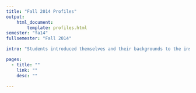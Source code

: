 ```yaml
---
title: "Fall 2014 Profiles"
output:
    html_document:
        template: profiles.html
semester: "fa14"
fullsemester: "Fall 2014"

intro: "Students introduced themselves and their backgrounds to the instructors and each other in these profiles. They were asked to include as much or as little information as they liked."

pages:
  - title: ""
    link: ""
    desc: ""

---
```

